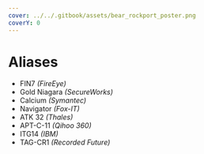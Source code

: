 ```yaml
---
cover: ../../.gitbook/assets/bear_rockport_poster.png
coverY: 0
---
```


# Aliases

* FIN7 _(FireEye)_
* Gold Niagara _(SecureWorks)_
* Calcium _(Symantec)_
* Navigator _(Fox-IT)_
* ATK 32 _(Thales)_
* APT-C-11 _(Qihoo 360)_
* ITG14 _(IBM)_
* TAG-CR1 _(Recorded Future)_